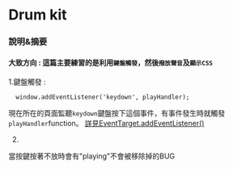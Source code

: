 # Drum kit

### 說明&摘要

#### 大致方向 : 這篇主要練習的是利用`鍵盤觸發`，然後`撥放聲音`及`顯示CSS`

1.鍵盤觸發 : 
```
  window.addEventListener('keydown', playHandler);
```
現在所在的頁面監聽`keydown`鍵盤按下這個事件，有事件發生時就觸發`playHandler`function。
[詳見EventTarget.addEventListener()](https://developer.mozilla.org/en-US/docs/Web/API/EventTarget/addEventListener)

2.

當按鍵按著不放時會有"playing"不會被移除掉的BUG
